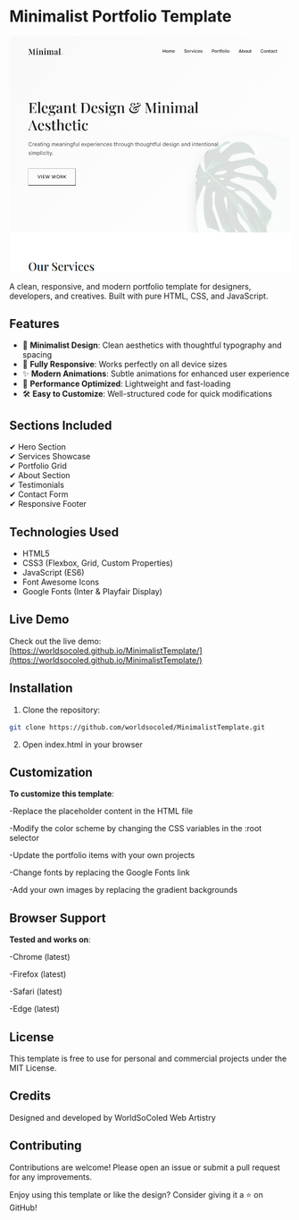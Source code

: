 # Minimalist Portfolio Template

![Minimalist Template Preview](preview.png)

A clean, responsive, and modern portfolio template for designers, developers, and creatives. Built with pure HTML, CSS, and JavaScript.

## Features

- 🎨 **Minimalist Design**: Clean aesthetics with thoughtful typography and spacing
- 📱 **Fully Responsive**: Works perfectly on all device sizes
- ✨ **Modern Animations**: Subtle animations for enhanced user experience
- 🚀 **Performance Optimized**: Lightweight and fast-loading
- 🛠 **Easy to Customize**: Well-structured code for quick modifications

## Sections Included

✔ Hero Section  
✔ Services Showcase  
✔ Portfolio Grid  
✔ About Section  
✔ Testimonials  
✔ Contact Form  
✔ Responsive Footer  

## Technologies Used

- HTML5
- CSS3 (Flexbox, Grid, Custom Properties)
- JavaScript (ES6)
- Font Awesome Icons
- Google Fonts (Inter & Playfair Display)

## Live Demo

Check out the live demo: [https://worldsocoled.github.io/MinimalistTemplate/](https://worldsocoled.github.io/MinimalistTemplate/)

## Installation

1. Clone the repository:
```bash
git clone https://github.com/worldsocoled/MinimalistTemplate.git
```
2. Open index.html in your browser

## Customization

**To customize this template**:

-Replace the placeholder content in the HTML file

-Modify the color scheme by changing the CSS variables in the :root selector

-Update the portfolio items with your own projects

-Change fonts by replacing the Google Fonts link

-Add your own images by replacing the gradient backgrounds

## Browser Support

**Tested and works on**:

-Chrome (latest)

-Firefox (latest)

-Safari (latest)

-Edge (latest)

## License

This template is free to use for personal and commercial projects under the MIT License.

## Credits

Designed and developed by WorldSoColed Web Artistry

## Contributing

Contributions are welcome! Please open an issue or submit a pull request for any improvements.

Enjoy using this template or like the design? Consider giving it a ⭐ on GitHub!

